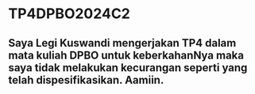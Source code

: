 # TP4DPBO2024C2

## Saya Legi Kuswandi mengerjakan TP4 dalam mata kuliah DPBO untuk keberkahanNya maka saya tidak melakukan kecurangan seperti yang telah dispesifikasikan. Aamiin.
